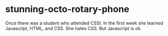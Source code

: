 # stunning-octo-rotary-phone
Once there was a student who attended CSSI.
In the first week she learned Javascript, HTML, and CSS.
She hates CSS.
But Javascript is ok.
